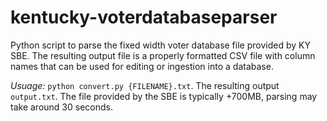 # kentucky-voterdatabaseparser
Python script to parse the fixed width voter database file provided by KY SBE. The resulting output file is a properly formatted CSV file with column names that can be used for editing or ingestion into a database.

*Usuage:* `python convert.py {FILENAME}.txt`. The resulting output `output.txt`. The file provided by the SBE is typically +700MB, parsing may take around 30 seconds.
